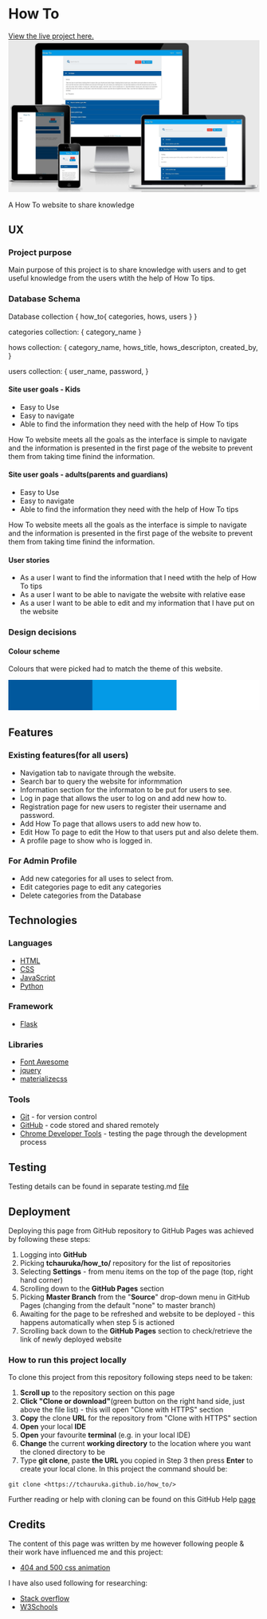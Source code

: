 # How To

[View the live project here.](https://how-to-takudzwa.herokuapp.com/get_hows/)
![Website View](https://github.com/TChauruka/how_to/blob/master/static/image/website.jpg)

A How To website to share knowledge

## UX

### Project purpose

Main purpose of this project is to share knowledge with users and to get useful knowledge from the users  wtith the help of How To tips.

### Database Schema

Database collection
{
    how_to{
        categories,
        hows,
        users
    }
}

categories collection:
{
    category_name
}

hows collection:
{
    category_name,
    hows_title,
    hows_descripton,
    created_by,
}

users collection:
{
    user_name,
    password,
}

#### Site user goals - Kids

- Easy to Use 
- Easy to navigate 
- Able to find the information they need with the help of How To tips

How To website meets all the goals as the interface is simple to navigate and the information is presented in the first page of the website to prevent them from taking time finind the information.
#### Site user goals - adults(parents and guardians)

- Easy to Use 
- Easy to navigate 
- Able to find the information they need with the help of How To tips

How To website meets all the goals as the interface is simple to navigate and the information is presented in the first page of the website to prevent them from taking time finind the information.

#### User stories

- As a user I want to find the information that l need wtith the help of How To tips
- As a user I want to be able to navigate the website with relative ease 
- As a user I want to be able to edit and my information that l have put on the website


### Design decisions

#### Colour scheme

Colours that were picked had to match the theme of this website.

![Colour palette](https://github.com/TChauruka/how_to/blob/master/static/image/palette.jpg)

## Features

### Existing features(for all users)

- Navigation tab to navigate through the website.
- Search bar to query the website for informmation 
- Information section for the informaton to be put for users to see.
- Log in page that allows the user to log on and add new how to.
- Registration page for new users to register their username and password.
- Add How To page that allows users to add new how to.
- Edit How To page to edit the How to  that users put and also delete them.
- A profile page to show who is logged in.

### For Admin Profile
- Add new categories for all uses to select from.
- Edit categories page to edit any categories
- Delete categories from the Database

## Technologies

### Languages

- [HTML](https://www.w3schools.com/html/)
- [CSS](https://www.w3schools.com/css/)
- [JavaScript](https://www.w3schools.com/js/)
- [Python](https://www.w3schools.com/python/)

### Framework 
- [Flask](https://flask.palletsprojects.com/en/1.1.x/)

### Libraries
- [Font Awesome](https://fontawesome.com/)
- [jquery](https://jquery.com/) 
- [materializecss](https://materializecss.com/)

### Tools

- [Git](https://git-scm.com/) - for version control
- [GitHub](https://github.com/) - code stored and shared remotely
- [Chrome Developer Tools](https://developers.google.com/web/tools/chrome-devtools) - testing the page through the development process


## Testing

Testing details can be found in separate testing.md [file](https://github.com/TChauruka/how_to/blob/master/testing.md)

## Deployment

Deploying this page from GitHub repository to GitHub Pages was achieved by following these steps:

1. Logging into **GitHub**
2. Picking **tchauruka/how_to/** repository for the list of repositories
3. Selecting **Settings** - from menu items on the top of the page (top, right hand corner)
4. Scrolling down to the **GitHub Pages** section
5. Picking **Master Branch** from the "**Source**" drop-down menu in GitHub Pages (changing from the default "none" to master branch)
6. Awaiting for the page to be refreshed and website to be deployed - this happens automatically when step 5 is actioned
7. Scrolling back down to the **GitHub Pages** section to check/retrieve the link of newly deployed website

### How to run this project locally

To clone this project from this repository following steps need to be taken:

1. **Scroll up** to the repository section on this page
2. **Click "Clone or download"**(green button on the right hand side, just above the file list) - this will open "Clone with HTTPS" section
3. **Copy** the clone **URL** for the repository from "Clone with HTTPS" section
4. **Open** your local **IDE**
5. **Open** your favourite **terminal** (e.g. in your local IDE)
6. **Change** the current **working directory** to the location where you want the cloned directory to be
7. Type **git clone**, paste **the URL** you copied in Step 3 then press **Enter** to create your local clone. In this project the command should be:

```console
git clone <https://tchauruka.github.io/how_to/>
```

Further reading or help with cloning can be found on this GitHub Help [page](https://help.github.com/en/github/creating-cloning-and-archiving-repositories/cloning-a-repository)

## Credits

The content of this page was written by me however following people & their work have influenced me and this project:

- [404 and 500 css animation](https://codepen.io/saransh/pen/aezht)

I have also used following for researching:

- [Stack overflow](https://stackoverflow.com/)
- [W3Schools](https://www.w3schools.com/)

